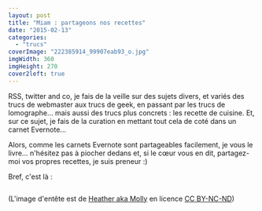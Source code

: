 ```yaml
---
layout: post
title: "Miam : partageons nos recettes"
date: "2015-02-13"
categories: 
  - "trucs"
coverImage: "222385914_99907eab93_o.jpg"
imgWidth: 360
imgHeight: 270
cover2left: true
---
```


RSS, twitter and co, je fais de la veille sur des sujets divers, et variés des trucs de webmaster aux trucs de geek, en passant par les trucs de lomographe... mais aussi des trucs plus concrets : les recette de cuisine. Et, sur ce sujet, je fais de la curation en mettant tout cela de coté dans un carnet Evernote...

Alors, comme les carnets Evernote sont partageables facilement, je vous le livre... n'hésitez pas à piocher dedans et, si le cœur vous en dit, partagez-moi vos propres recettes, je suis preneur :)

Bref, c'est là :

<figure style="width:900px">
	<a href="https://www.evernote.com/pub/zemoko/recettes#st=p&n=ee923a8b-a805-41d0-a4fe-613824e31469"><img src="/images/2015/02/Capture-décran-2015-02-13-22.43.19.png" alt=""></a>
</figure>

(L'image d'entête est de [Heather aka Molly](https://www.flickr.com/photos/mollycakes/222385914/in/photolist-bPiHwK-5kxw4o-pTiMst-81ZJ26-6SWbR-kzw98-kDMzU-5AFhfQ-61KKt-5jgCuU-7MTatq-aT4sv-sW7tg-aSSRhe-671vE-9nh5N2-a5QgX-9pkJxw-paP2o-fhM2Ze-td4Lc-99j3d-5AFeMN-7ZiTft-7qVC3s-9kPAAC-9u98Vg-9ny14-9EaYu-7i1ev7-ZTpN-biMaA-mhtYfE-qgnFh-2U5PSF-61Ss7-cU5U9-9nk8aj-2V47T-7pLFnC-vDLtg-9nk95s-5XPdh-9uTDTK-pADd5E-H5uCK-559FDT-5kfqD8-sZCkg-abScL) en licence [CC BY-NC-ND](https://creativecommons.org/licenses/by-nc-nd/2.0/))
